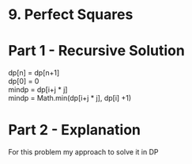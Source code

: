 # 9. Perfect Squares

# Part 1 - Recursive Solution

dp[n] = dp[n+1]<br>
dp[0] = 0<br>
mindp = dp[i+j * j]<br>
mindp = Math.min(dp[i+j * j], dp[i] +1)


# Part 2 - Explanation
For this problem my approach to solve it in DP 
